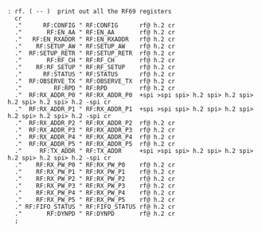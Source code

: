    : rf. ( -- )  print out all the RF69 registers
      cr
      ."      RF:CONFIG " RF:CONFIG      rf@ h.2 cr
      ."       RF:EN_AA " RF:EN_AA       rf@ h.2 cr
      ."   RF:EN_RXADDR " RF:EN_RXADDR   rf@ h.2 cr
      ."    RF:SETUP_AW " RF:SETUP_AW    rf@ h.2 cr
      ."  RF:SETUP_RETR " RF:SETUP_RETR  rf@ h.2 cr
      ."       RF:RF_CH " RF:RF_CH       rf@ h.2 cr
      ."    RF:RF_SETUP " RF:RF_SETUP    rf@ h.2 cr
      ."      RF:STATUS " RF:STATUS      rf@ h.2 cr
      ."  RF:OBSERVE_TX " RF:OBSERVE_TX  rf@ h.2 cr
      ."         RF:RPD " RF:RPD         rf@ h.2 cr
      ."  RF:RX_ADDR_P0 " RF:RX_ADDR_P0  +spi >spi spi> h.2 spi> h.2 spi> h.2 spi> h.2 spi> h.2 -spi cr
      ."  RF:RX_ADDR_P1 " RF:RX_ADDR_P1  +spi >spi spi> h.2 spi> h.2 spi> h.2 spi> h.2 spi> h.2 -spi cr
      ."  RF:RX_ADDR_P2 " RF:RX_ADDR_P2  rf@ h.2 cr
      ."  RF:RX_ADDR_P3 " RF:RX_ADDR_P3  rf@ h.2 cr
      ."  RF:RX_ADDR_P4 " RF:RX_ADDR_P4  rf@ h.2 cr
      ."  RF:RX_ADDR_P5 " RF:RX_ADDR_P5  rf@ h.2 cr
      ."     RF:TX_ADDR " RF:TX_ADDR     +spi >spi spi> h.2 spi> h.2 spi> h.2 spi> h.2 spi> h.2 -spi cr
      ."    RF:RX_PW_P0 " RF:RX_PW_P0    rf@ h.2 cr
      ."    RF:RX_PW_P1 " RF:RX_PW_P1    rf@ h.2 cr
      ."    RF:RX_PW_P2 " RF:RX_PW_P2    rf@ h.2 cr
      ."    RF:RX_PW_P3 " RF:RX_PW_P3    rf@ h.2 cr
      ."    RF:RX_PW_P4 " RF:RX_PW_P4    rf@ h.2 cr
      ."    RF:RX_PW_P5 " RF:RX_PW_P5    rf@ h.2 cr
      ." RF:FIFO_STATUS " RF:FIFO_STATUS rf@ h.2 cr
      ."       RF:DYNPD " RF:DYNPD       rf@ h.2 cr
      ;
